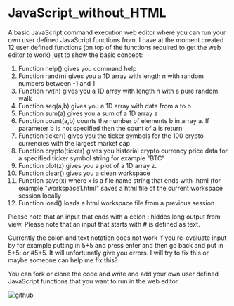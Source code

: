 # JavaScript_without_HTML
A basic JavaScript command execution web editor where you can run your own user defined JavaScript functions from. I have at the moment created 12 user defined functions (on top of the functions required to get the web editor to work) just to show the basic concept: 

1) Function help() gives you command help
2) Function rand(n) gives you a 1D array with length n with random numbers between -1 and 1
3) Function rw(n) gives you a 1D array with length n with a pure random walk
4) Function seq(a,b) gives you a 1D array with data from a to b
5) Function sum(a) gives you a sum of a 1D array a
6) Function count(a,b) counts the number of elements b in array a. If parameter b is not specified then the count of a is return
7) Function ticker() gives you the ticker symbols for the 100 crypto currencies with the largest market cap
8) Function crypto(ticker) gives you historial crypto currency price data for a specified ticker symbol string for example "BTC"
9) Function plot(z) gives you a plot of a 1D array z.
10) Function clear() gives you a clean workspace
11) Function save(x) where x is a file name string that ends with .html (for example "workspace1.html" saves a html file of the current workspace session locally
12) Function load() loads a html workspace file from a previous session

Please note that an input that ends with a colon : hiddes long output from view.
Please note that an input that starts with # is defined as text.

Currently the colon and text notation does not work if you re-evaluate input by for example putting in 5+5 and press enter and then go back and put in 5+5: or #5+5. It will unfortunatly give you errors. I will try to fix this or maybe someone can help me fix this?

You can fork or clone the code and write and add your own user defined JavaScript functions that you want to run in the web editor.

![github](https://user-images.githubusercontent.com/48676920/65815971-73a66580-e1f6-11e9-8814-0c2babd9706b.JPG)
